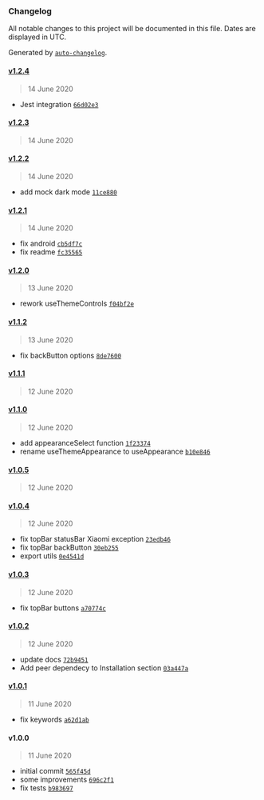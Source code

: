 ### Changelog

All notable changes to this project will be documented in this file. Dates are displayed in UTC.

Generated by [`auto-changelog`](https://github.com/CookPete/auto-changelog).

#### [v1.2.4](https://github.com/busfor/react-native-navigation-appearance/compare/v1.2.3...v1.2.4)

> 14 June 2020

- Jest integration [`66d02e3`](https://github.com/busfor/react-native-navigation-appearance/commit/66d02e3b297102798c120b4a44e5f7306c91e86b)

#### [v1.2.3](https://github.com/busfor/react-native-navigation-appearance/compare/v1.2.2...v1.2.3)

> 14 June 2020

#### [v1.2.2](https://github.com/busfor/react-native-navigation-appearance/compare/v1.2.1...v1.2.2)

> 14 June 2020

- add mock dark mode [`11ce880`](https://github.com/busfor/react-native-navigation-appearance/commit/11ce880600a461f72fbd936db84ac4db6f3625d0)

#### [v1.2.1](https://github.com/busfor/react-native-navigation-appearance/compare/v1.2.0...v1.2.1)

> 14 June 2020

- fix android [`cb5df7c`](https://github.com/busfor/react-native-navigation-appearance/commit/cb5df7c2781cbc29cc9bec5dcd546875db5732bd)
- fix readme [`fc35565`](https://github.com/busfor/react-native-navigation-appearance/commit/fc355654c95f7a30a9fc6f04f283d5feb591c767)

#### [v1.2.0](https://github.com/busfor/react-native-navigation-appearance/compare/v1.1.2...v1.2.0)

> 13 June 2020

- rework useThemeControls [`f04bf2e`](https://github.com/busfor/react-native-navigation-appearance/commit/f04bf2ef6cfc7bebbfa07bb21ca899eaa92af89f)

#### [v1.1.2](https://github.com/busfor/react-native-navigation-appearance/compare/v1.1.1...v1.1.2)

> 13 June 2020

- fix backButton options [`8de7600`](https://github.com/busfor/react-native-navigation-appearance/commit/8de760082950f9d445e6c84c7e7e71fdf7b53f60)

#### [v1.1.1](https://github.com/busfor/react-native-navigation-appearance/compare/v1.1.0...v1.1.1)

> 12 June 2020

#### [v1.1.0](https://github.com/busfor/react-native-navigation-appearance/compare/v1.0.5...v1.1.0)

> 12 June 2020

- add appearanceSelect function [`1f23374`](https://github.com/busfor/react-native-navigation-appearance/commit/1f23374d5397457a56df01b3a149d90150d51579)
- rename useThemeAppearance to useAppearance [`b10e846`](https://github.com/busfor/react-native-navigation-appearance/commit/b10e8469ef7a5b585f4cc8eca2fb0b3ba8336284)

#### [v1.0.5](https://github.com/busfor/react-native-navigation-appearance/compare/v1.0.4...v1.0.5)

> 12 June 2020

#### [v1.0.4](https://github.com/busfor/react-native-navigation-appearance/compare/v1.0.3...v1.0.4)

> 12 June 2020

- fix topBar statusBar Xiaomi exception [`23edb46`](https://github.com/busfor/react-native-navigation-appearance/commit/23edb46915fa14ce1b9ccc1686a73963f1bf2515)
- fix topBar backButton [`30eb255`](https://github.com/busfor/react-native-navigation-appearance/commit/30eb255d772cae693124a8bf38024dd046d25c1e)
- export utils [`0e4541d`](https://github.com/busfor/react-native-navigation-appearance/commit/0e4541d120f184d078342e5e238a9443f93b0da8)

#### [v1.0.3](https://github.com/busfor/react-native-navigation-appearance/compare/v1.0.2...v1.0.3)

> 12 June 2020

- fix topBar buttons [`a70774c`](https://github.com/busfor/react-native-navigation-appearance/commit/a70774cc45f8e597cd3540e2de0ba07bb78f3615)

#### [v1.0.2](https://github.com/busfor/react-native-navigation-appearance/compare/v1.0.1...v1.0.2)

> 12 June 2020

- update docs [`72b9451`](https://github.com/busfor/react-native-navigation-appearance/commit/72b9451ebe27f15592dc89662c2287ce768f8c2f)
- Add peer dependecy to Installation section [`03a447a`](https://github.com/busfor/react-native-navigation-appearance/commit/03a447a9e0a8c2e71bab9a6ac1aa01f6e75cf375)

#### [v1.0.1](https://github.com/busfor/react-native-navigation-appearance/compare/v1.0.0...v1.0.1)

> 11 June 2020

- fix keywords [`a62d1ab`](https://github.com/busfor/react-native-navigation-appearance/commit/a62d1abd1a5c6010203cdaa7e385127bbecced68)

#### v1.0.0

> 11 June 2020

- initial commit [`565f45d`](https://github.com/busfor/react-native-navigation-appearance/commit/565f45d665e596b8a281509cbd019f447ec86976)
- some improvements [`696c2f1`](https://github.com/busfor/react-native-navigation-appearance/commit/696c2f153a5ccced820ac209408a88094a359795)
- fix tests [`b983697`](https://github.com/busfor/react-native-navigation-appearance/commit/b9836974439fcd23ea5ffc2aa8019ac41dcdac9c)

